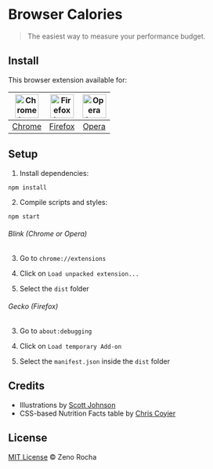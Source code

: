# Browser Calories

> The easiest way to measure your performance budget.

## Install

This browser extension available for:

| <a href="https://chrome.google.com/webstore/detail/browser-calories/pdkibgfjegigkoaleelbkdpkgceljfco"><img src="https://cloud.githubusercontent.com/assets/398893/15528951/e9f5dc0a-21fd-11e6-86e7-8a0cad6e7548.png" width="48px" height="48px" alt="Chrome logo"></a> | <a href="https://addons.mozilla.org/en-US/firefox/addon/browser-calories/"><img src="https://cloud.githubusercontent.com/assets/398893/15528952/ea095cc6-21fd-11e6-9aae-d67479edd442.png" width="48px" height="48px" alt="Firefox logo"></a> | <a href="https://addons.opera.com/en/extensions/details/browser-calories"><img src="https://cloud.githubusercontent.com/assets/398893/15528953/ea1ef482-21fd-11e6-9ba2-252aa0bcc1d2.png" width="48px" height="48px" alt="Opera logo"></a> |
|:---:|:---:|:---:|
| [Chrome](https://chrome.google.com/webstore/detail/browser-calories/pdkibgfjegigkoaleelbkdpkgceljfco) | [Firefox](https://addons.mozilla.org/en-US/firefox/addon/browser-calories/) | [Opera](https://addons.opera.com/en/extensions/details/browser-calories) |

## Setup

1) Install dependencies:

```
npm install
```

2) Compile scripts and styles:

```
npm start
```

###### Blink (Chrome or Opera)

3) Go to `chrome://extensions`

4) Click on `Load unpacked extension...`

5) Select the `dist` folder

###### Gecko (Firefox)

3) Go to `about:debugging`

4) Click on `Load temporary Add-on`

5) Select the `manifest.json` inside the `dist` folder

## Credits

* Illustrations by [Scott Johnson](https://twitter.com/scottjohnson)
* CSS-based Nutrition Facts table by [Chris Coyier](https://twitter.com/chriscoyier)

## License

[MIT License](http://zenorocha.mit-license.org/) © Zeno Rocha
